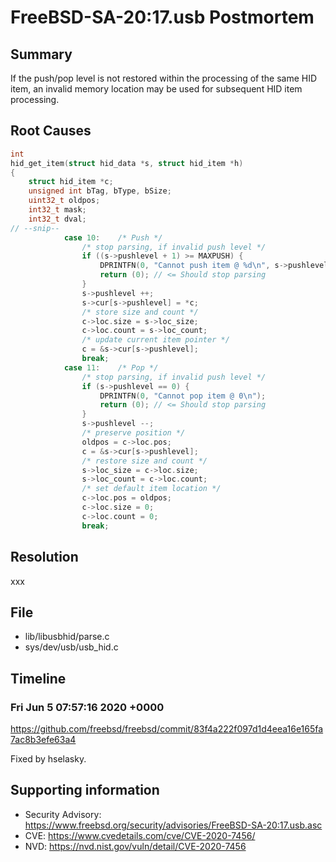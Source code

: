 # FreeBSD-SA-20:17.usb Postmortem

## Summary

If the push/pop level is not restored within the processing of the same HID item, an invalid memory location may be used for subsequent HID item processing.

## Root Causes

```c
int
hid_get_item(struct hid_data *s, struct hid_item *h)
{
	struct hid_item *c;
	unsigned int bTag, bType, bSize;
	uint32_t oldpos;
	int32_t mask;
	int32_t dval;
// --snip--
			case 10:	/* Push */
				/* stop parsing, if invalid push level */
				if ((s->pushlevel + 1) >= MAXPUSH) {
					DPRINTFN(0, "Cannot push item @ %d\n", s->pushlevel);
					return (0); // <= Should stop parsing
				}
				s->pushlevel ++;
				s->cur[s->pushlevel] = *c;
				/* store size and count */
				c->loc.size = s->loc_size;
				c->loc.count = s->loc_count;
				/* update current item pointer */
				c = &s->cur[s->pushlevel];
				break;
			case 11:	/* Pop */
				/* stop parsing, if invalid push level */
				if (s->pushlevel == 0) {
					DPRINTFN(0, "Cannot pop item @ 0\n");
					return (0); // <= Should stop parsing
				}
				s->pushlevel --;
				/* preserve position */
				oldpos = c->loc.pos;
				c = &s->cur[s->pushlevel];
				/* restore size and count */
				s->loc_size = c->loc.size;
				s->loc_count = c->loc.count;
				/* set default item location */
				c->loc.pos = oldpos;
				c->loc.size = 0;
				c->loc.count = 0;
				break;
```

## Resolution

xxx

## File

* lib/libusbhid/parse.c
* sys/dev/usb/usb_hid.c

## Timeline

### Fri Jun 5 07:57:16 2020 +0000

https://github.com/freebsd/freebsd/commit/83f4a222f097d1d4eea16e165fa7ac8b3efe63a4

Fixed by hselasky.

## Supporting information

* Security Advisory: https://www.freebsd.org/security/advisories/FreeBSD-SA-20:17.usb.asc
* CVE: https://www.cvedetails.com/cve/CVE-2020-7456/
* NVD: https://nvd.nist.gov/vuln/detail/CVE-2020-7456
